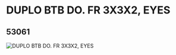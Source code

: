 # DUPLO BTB DO. FR 3X3X2, EYES
## 53061
![DUPLO BTB DO. FR 3X3X2, EYES](https://lc-www-live-s.legocdn.com/media/bricks/5/2/4263480.jpg)